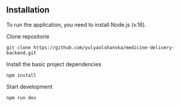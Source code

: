 ## Installation

To run the application, you need to install Node.js (v.16).

Clone repositorie

```code
git clone https://github.com/yulyaolshanska/medicine-delivery-backend.git
```

Install the basic project dependencies

```code
npm install
```

Start development

```code
npm run dev
```
